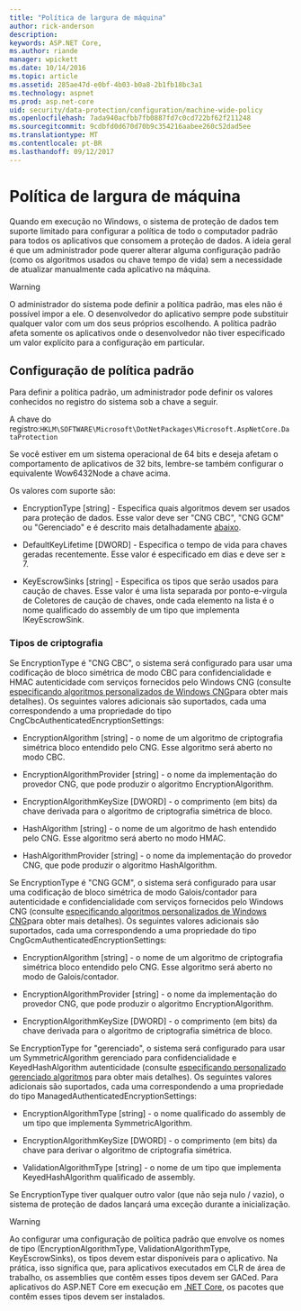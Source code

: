 ```yaml
---
title: "Política de largura de máquina"
author: rick-anderson
description: 
keywords: ASP.NET Core,
ms.author: riande
manager: wpickett
ms.date: 10/14/2016
ms.topic: article
ms.assetid: 285ae47d-e0bf-4b03-b0a8-2b1fb18bc3a1
ms.technology: aspnet
ms.prod: asp.net-core
uid: security/data-protection/configuration/machine-wide-policy
ms.openlocfilehash: 7ada940acfbb7fb0887fd7c0cd722bf62f211248
ms.sourcegitcommit: 9cdbfd0d670d70b9c354216aabee260c52dad5ee
ms.translationtype: MT
ms.contentlocale: pt-BR
ms.lasthandoff: 09/12/2017
---
```

# <a name="machine-wide-policy"></a>Política de largura de máquina

<a name=data-protection-configuration-machinewidepolicy></a>

Quando em execução no Windows, o sistema de proteção de dados tem suporte limitado para configurar a política de todo o computador padrão para todos os aplicativos que consomem a proteção de dados. A ideia geral é que um administrador pode querer alterar alguma configuração padrão (como os algoritmos usados ou chave tempo de vida) sem a necessidade de atualizar manualmente cada aplicativo na máquina.

>[!WARNING]
> O administrador do sistema pode definir a política padrão, mas eles não é possível impor a ele. O desenvolvedor do aplicativo sempre pode substituir qualquer valor com um dos seus próprios escolhendo. A política padrão afeta somente os aplicativos onde o desenvolvedor não tiver especificado um valor explícito para a configuração em particular.

## <a name="setting-default-policy"></a>Configuração de política padrão

Para definir a política padrão, um administrador pode definir os valores conhecidos no registro do sistema sob a chave a seguir.

A chave do registro:`HKLM\SOFTWARE\Microsoft\DotNetPackages\Microsoft.AspNetCore.DataProtection`

Se você estiver em um sistema operacional de 64 bits e deseja afetam o comportamento de aplicativos de 32 bits, lembre-se também configurar o equivalente Wow6432Node a chave acima.

Os valores com suporte são:

* EncryptionType [string] - Especifica quais algoritmos devem ser usados para proteção de dados. Esse valor deve ser "CNG CBC", "CNG GCM" ou "Gerenciado" e é descrito mais detalhadamente [abaixo](#data-protection-encryption-types).

* DefaultKeyLifetime [DWORD] - Especifica o tempo de vida para chaves geradas recentemente. Esse valor é especificado em dias e deve ser ≥ 7.

* KeyEscrowSinks [string] - Especifica os tipos que serão usados para caução de chaves. Esse valor é uma lista separada por ponto-e-vírgula de Coletores de caução de chaves, onde cada elemento na lista é o nome qualificado do assembly de um tipo que implementa IKeyEscrowSink.

<a name=data-protection-encryption-types></a>

### <a name="encryption-types"></a>Tipos de criptografia

Se EncryptionType é "CNG CBC", o sistema será configurado para usar uma codificação de bloco simétrica de modo CBC para confidencialidade e HMAC autenticidade com serviços fornecidos pelo Windows CNG (consulte [especificando algoritmos personalizados de Windows CNG](overview.md#data-protection-changing-algorithms-cng)para obter mais detalhes). Os seguintes valores adicionais são suportados, cada uma correspondendo a uma propriedade do tipo CngCbcAuthenticatedEncryptionSettings:

* EncryptionAlgorithm [string] - o nome de um algoritmo de criptografia simétrica bloco entendido pelo CNG. Esse algoritmo será aberto no modo CBC.

* EncryptionAlgorithmProvider [string] - o nome da implementação do provedor CNG, que pode produzir o algoritmo EncryptionAlgorithm.

* EncryptionAlgorithmKeySize [DWORD] - o comprimento (em bits) da chave derivada para o algoritmo de criptografia simétrica de bloco.

* HashAlgorithm [string] - o nome de um algoritmo de hash entendido pelo CNG. Esse algoritmo será aberto no modo HMAC.

* HashAlgorithmProvider [string] - o nome da implementação do provedor CNG, que pode produzir o algoritmo HashAlgorithm.

Se EncryptionType é "CNG GCM", o sistema será configurado para usar uma codificação de bloco simétrica de modo Galois/contador para autenticidade e confidencialidade com serviços fornecidos pelo Windows CNG (consulte [especificando algoritmos personalizados de Windows CNG](overview.md#data-protection-changing-algorithms-cng)para obter mais detalhes). Os seguintes valores adicionais são suportados, cada uma correspondendo a uma propriedade do tipo CngGcmAuthenticatedEncryptionSettings:

* EncryptionAlgorithm [string] - o nome de um algoritmo de criptografia simétrica bloco entendido pelo CNG. Esse algoritmo será aberto no modo de Galois/contador.

* EncryptionAlgorithmProvider [string] - o nome da implementação do provedor CNG, que pode produzir o algoritmo EncryptionAlgorithm.

* EncryptionAlgorithmKeySize [DWORD] - o comprimento (em bits) da chave derivada para o algoritmo de criptografia simétrica de bloco.

Se EncryptionType for "gerenciado", o sistema será configurado para usar um SymmetricAlgorithm gerenciado para confidencialidade e KeyedHashAlgorithm autenticidade (consulte [especificando personalizado gerenciado algoritmos](overview.md#data-protection-changing-algorithms-custom-managed) para obter mais detalhes). Os seguintes valores adicionais são suportados, cada uma correspondendo a uma propriedade do tipo ManagedAuthenticatedEncryptionSettings:

* EncryptionAlgorithmType [string] - o nome qualificado do assembly de um tipo que implementa SymmetricAlgorithm.

* EncryptionAlgorithmKeySize [DWORD] - o comprimento (em bits) da chave para derivar o algoritmo de criptografia simétrica.

* ValidationAlgorithmType [string] - o nome de um tipo que implementa KeyedHashAlgorithm qualificado de assembly.

Se EncryptionType tiver qualquer outro valor (que não seja nulo / vazio), o sistema de proteção de dados lançará uma exceção durante a inicialização.

>[!WARNING]
> Ao configurar uma configuração de política padrão que envolve os nomes de tipo (EncryptionAlgorithmType, ValidationAlgorithmType, KeyEscrowSinks), os tipos devem estar disponíveis para o aplicativo. Na prática, isso significa que, para aplicativos executados em CLR de área de trabalho, os assemblies que contêm esses tipos devem ser GACed. Para aplicativos do ASP.NET Core em execução em [.NET Core](https://www.microsoft.com/net/core), os pacotes que contêm esses tipos devem ser instalados.
